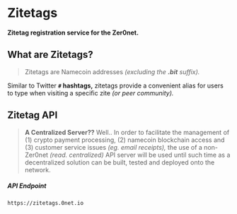 # Zitetags

**Zitetag registration service for the Zer0net.**

## What are Zitetags?

> Zitetags are Namecoin addresses *(excluding the **.bit** suffix).*

Similar to Twitter **`#` hashtags,** zitetags provide a convenient alias for users to type when visiting a specific zite *(or peer community).*

## Zitetag API

> **A Centralized Server??** Well.. In order to facilitate the management of (1) crypto payment processing, (2) namecoin blockchain access and (3) customer service issues *(eg. email receipts),* the use of a non-Zer0net *(read. centralized)* API server will be used until such time as a decentralized solution can be built, tested and deployed onto the network.

##### API Endpoint

    https://zitetags.0net.io
